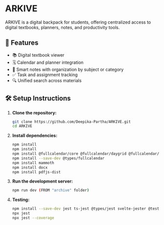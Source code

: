 # ARKIVE

ARKIVE is a digital backpack for students, offering centralized access to digital textbooks, planners, notes, and productivity tools.

## 🚀 Features

- 📚 Digital textbook viewer  
- 🗓️ Calendar and planner integration  
- 📝 Smart notes with organization by subject or category  
- ✅ Task and assignment tracking  
- 🔍 Unified search across materials  

## 🛠️ Setup Instructions

1. **Clone the repository:**

   ```bash
   git clone https://github.com/Deepika-Partha/ARKIVE.git
   cd ARKIVE
   
2. **Install dependencies:**

   ```bash
   npm install
   npm install
   npm install @fullcalendar/core @fullcalendar/daygrid @fullcalendar/interaction
   npm install --save-dev @types/fullcalendar
   npm install mammoth
   npm install docx
   npm install pdfjs-dist
   
3. **Run the development server:**

   ```bash
   npm run dev (FROM "archive" folder)

4. **Testing:**

   ```bash
   npm install --save-dev jest ts-jest @types/jest svelte-jester @testing-library/svelte @testing-library/jest-dom jest-environment-jsdom
   npx jest
   npx jest --coverage
   
